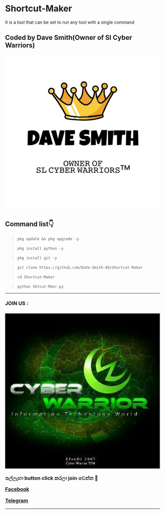 # Shortcut-Maker
It is a tool that can be set to run any tool with a single command

## Coded by Dave Smith(Owner of Sl Cyber Warriors)

<a href="https://github.com/DaVe-Smith-89"><img src="IMG_20210509_185120_415.jpg"></a>

## Command list👇

>`pkg update && pkg upgrade -y`

>`pkg install python -y`

>`pkg install git -y`

>`git clone https://github.com/DaVe-Smith-89/Shortcut-Maker`

>`cd Shortcut-Maker`

>`python Shtcut-Mker.py`

<hr colour="Red" size="10">
<h3>JOIN US :<h3/>
<a href="https://youtube.com/channel/UCOC4YlK-7mb5jIbCRcuijvQ"><img src="400086900718_114430.jpg"></a>

<br>


පල්ලැහා button click කරලා join වෙන්න 🖤

<a href="https://www.facebook.com/groups/424580708746052/?ref=share"> Facebook </a>

<a href="http://t.me/By_sstp"> Telegram  </a>

<hr colour="Red" size="10">



